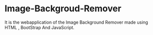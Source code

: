 # Image-Backgroud-Remover
It is the webapplication of the Image Background Remover made using HTML , BootStrap And JavaScript.
